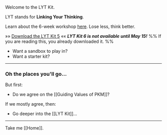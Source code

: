 Welcome to the LYT Kit. 

LYT stands for **Linking Your Thinking**.

Learn about the 6-week workshop [here](https://www.linkingyourthinking.com/waitlist). Lose less, think better.

»» [Download the LYT Kit 5](https://www.linkingyourthinking.com/download-lyt-kit) «« ***LYT Kit 6 is not available until May 15!*** 
%% If you are reading this, you already downloaded it. %%

- Want a sandbox to play in?
- Want a starter kit?

---
### Oh the places you'll go...
But first:

- Do we agree on the [[Guiding Values of PKM]]?

If we mostly agree, then:

- Go deeper into the [[LYT Kit]]...

---

Take me [[Home]].